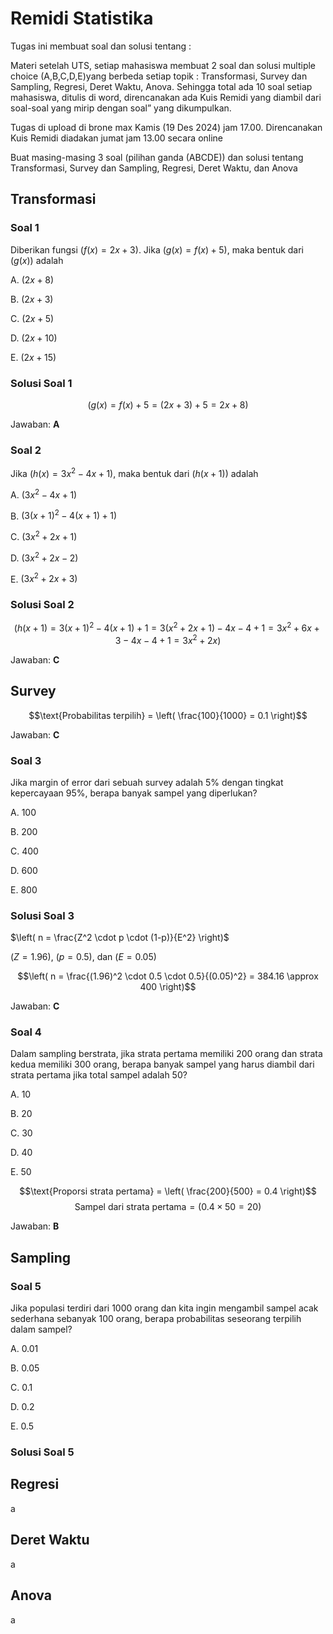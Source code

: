 # Remidi Statistika

Tugas ini membuat soal dan solusi tentang :

Materi setelah UTS, setiap mahasiswa membuat 2 soal dan solusi multiple choice (A,B,C,D,E)yang berbeda setiap topik : Transformasi, Survey dan Sampling, Regresi, Deret Waktu, Anova. Sehingga total ada 10 soal setiap mahasiswa, ditulis di word, direncanakan ada Kuis Remidi yang diambil dari soal-soal yang mirip dengan soal” yang dikumpulkan.

Tugas di upload di brone max Kamis (19 Des 2024) jam 17.00. Direncanakan Kuis Remidi diadakan jumat jam 13.00 secara online

Buat masing-masing 3 soal (pilihan ganda (ABCDE)) dan solusi tentang Transformasi, Survey dan Sampling, Regresi, Deret Waktu, dan Anova

## Transformasi

### Soal 1

Diberikan fungsi $\left( f \left( x \right) = 2x + 3 \right)$. Jika $\left( g \left( x \right) = f \left( x \right) + 5 \right)$, maka bentuk dari $\left( g \left( x \right) \right)$ adalah

A. $\left( 2x + 8 \right)$

B. $\left( 2x + 3 \right)$

C. $\left( 2x + 5 \right)$

D. $\left( 2x + 10 \right)$

E. $\left( 2x + 15 \right)$

### Solusi Soal 1

$$\left( g \left( x \right) = f\left( x \right) + 5 = \left( 2x + 3 \right) + 5 = 2x + 8 \right)$$

Jawaban: **A**

### Soal 2

Jika $\left( h(x) = 3x^2 - 4x + 1 \right)$, maka bentuk dari $\left( h(x+1) \right)$ adalah

A. $\left( 3x^2 - 4x + 1 \right)$

B. $\left( 3(x+1)^2 - 4(x+1) + 1 \right)$

C. $\left( 3x^2 + 2x + 1 \right)$

D. $\left( 3x^2 + 2x - 2 \right)$

E. $\left( 3x^2 + 2x + 3 \right)$

### Solusi Soal 2

$$\left( h(x+1) = 3(x+1)^2 - 4(x+1) + 1 = 3(x^2 + 2x + 1) - 4x - 4 + 1 = 3x^2 + 6x + 3 - 4x - 4 + 1 = 3x^2 + 2x \right)$$

Jawaban: **C**

## Survey

$$\text{Probabilitas terpilih} = \left( \frac{100}{1000} = 0.1 \right)$$

Jawaban: **C**

### Soal 3

Jika margin of error dari sebuah survey adalah $5\%$ dengan tingkat kepercayaan $95\%$, berapa banyak sampel yang diperlukan?

A. $100$

B. $200$

C. $400$

D. $600$

E. $800$

### Solusi Soal 3

$\left( n = \frac{Z^2 \cdot p \cdot (1-p)}{E^2} \right)$

$\left( Z = 1.96 \right)$, $\left( p = 0.5 \right)$, dan $\left( E = 0.05 \right)$

$$\left( n = \frac{(1.96)^2 \cdot 0.5 \cdot 0.5}{(0.05)^2} = 384.16 \approx 400 \right)$$

Jawaban: **C**

### Soal 4

Dalam sampling berstrata, jika strata pertama memiliki 200 orang dan strata kedua memiliki 300 orang, berapa banyak sampel yang harus diambil dari strata pertama jika total sampel adalah 50?

A. 10

B. 20

C. 30

D. 40

E. 50

$$\text{Proporsi strata pertama} = \left( \frac{200}{500} = 0.4 \right)$$
$$\text{Sampel dari strata pertama} = \left( 0.4 \times 50 = 20 \right)$$

Jawaban: **B**

## Sampling

### Soal 5

Jika populasi terdiri dari $1000$ orang dan kita ingin mengambil sampel acak sederhana sebanyak $100$ orang, berapa probabilitas seseorang terpilih dalam sampel?

A. 0.01

B. 0.05

C. 0.1

D. 0.2

E. 0.5

### Solusi Soal 5

## Regresi

a

## Deret Waktu

a

## Anova

a
